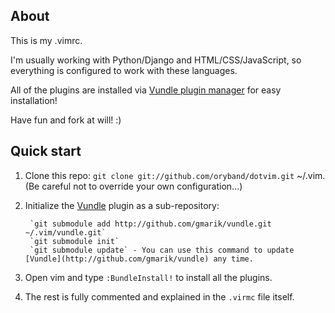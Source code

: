 ## About

This is my .vimrc.

I'm usually working with Python/Django and HTML/CSS/JavaScript, so everything is configured to work with these languages.

All of the plugins are installed via [Vundle plugin manager](http://github.com/gmarik/vundle) for easy installation!

Have fun and fork at will! :)

## Quick start

1. Clone this repo: `git clone git://github.com/oryband/dotvim.git` ~/.vim. (Be careful not to override your own configuration...)
2. Initialize the [Vundle](http://github.com/gmarik/vundle) plugin as a sub-repository:

        `git submodule add http://github.com/gmarik/vundle.git ~/.vim/vundle.git`
        `git submodule init`
        `git submodule update` - You can use this command to update [Vundle](http://github.com/gmarik/vundle) any time.

3. Open vim and type `:BundleInstall!` to install all the plugins.
4. The rest is fully commented and explained in the `.virmc` file itself.

